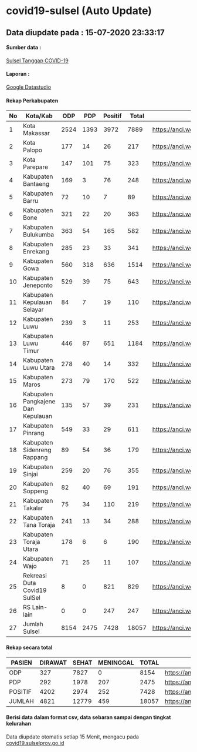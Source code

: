 
# covid19-sulsel (Auto Update)

## Data diupdate pada : 15-07-2020 23:33:17

#### Sumber data :
[Sulsel Tanggap COVID-19](https://covid19.sulselprov.go.id)

#### Laporan :
[Google Datastudio](https://datastudio.google.com/s/jythWGc1j4w)

#### Rekap Perkabupaten 
|No|Kota/Kab|ODP|PDP|Positif|Total|Link|
| --- | --- | --- | --- | --- | --- | --- |
|1|Kota Makassar|2524|1393|3972|7889|https://anci.web.id/cor/kota_makassar|
|2|Kota Palopo|177|14|26|217|https://anci.web.id/cor/kota_palopo|
|3|Kota Parepare|147|101|75|323|https://anci.web.id/cor/kota_parepare|
|4|Kabupaten Bantaeng|169|3|76|248|https://anci.web.id/cor/kabupaten_bantaeng|
|5|Kabupaten Barru|72|10|7|89|https://anci.web.id/cor/kabupaten_barru|
|6|Kabupaten Bone|321|22|20|363|https://anci.web.id/cor/kabupaten_bone|
|7|Kabupaten Bulukumba|363|54|165|582|https://anci.web.id/cor/kabupaten_bulukumba|
|8|Kabupaten Enrekang|285|23|33|341|https://anci.web.id/cor/kabupaten_enrekang|
|9|Kabupaten Gowa|560|318|636|1514|https://anci.web.id/cor/kabupaten_gowa|
|10|Kabupaten Jeneponto|529|39|75|643|https://anci.web.id/cor/kabupaten_jeneponto|
|11|Kabupaten Kepulauan Selayar|84|7|19|110|https://anci.web.id/cor/kabupaten_kepulauan_selayar|
|12|Kabupaten Luwu|239|3|11|253|https://anci.web.id/cor/kabupaten_luwu|
|13|Kabupaten Luwu Timur|446|87|651|1184|https://anci.web.id/cor/kabupaten_luwu_timur|
|14|Kabupaten Luwu Utara|278|40|14|332|https://anci.web.id/cor/kabupaten_luwu_utara|
|15|Kabupaten Maros|273|79|170|522|https://anci.web.id/cor/kabupaten_maros|
|16|Kabupaten Pangkajene Dan Kepulauan|135|57|39|231|https://anci.web.id/cor/kabupaten_pangkajene_dan_kepulauan|
|17|Kabupaten Pinrang|549|33|29|611|https://anci.web.id/cor/kabupaten_pinrang|
|18|Kabupaten Sidenreng Rappang|89|54|36|179|https://anci.web.id/cor/kabupaten_sidenreng_rappang|
|19|Kabupaten Sinjai|259|20|76|355|https://anci.web.id/cor/kabupaten_sinjai|
|20|Kabupaten Soppeng|82|40|69|191|https://anci.web.id/cor/kabupaten_soppeng|
|21|Kabupaten Takalar|75|34|110|219|https://anci.web.id/cor/kabupaten_takalar|
|22|Kabupaten Tana Toraja|241|13|34|288|https://anci.web.id/cor/kabupaten_tana_toraja|
|23|Kabupaten Toraja Utara|178|6|6|190|https://anci.web.id/cor/kabupaten_toraja_utara|
|24|Kabupaten Wajo|71|25|11|107|https://anci.web.id/cor/kabupaten_wajo|
|25|Rekreasi Duta Covid19 SulSel|8|0|821|829|https://anci.web.id/cor/rekreasi_duta_covid19_sulsel|
|26|RS Lain-lain|0|0|247|247|https://anci.web.id/cor/rs_lain-lain|
|27|Jumlah Sulsel|8154|2475|7428|18057|https://anci.web.id/cor/jumlah_sulsel|

#### Rekap secara total

| PASIEN | DIRAWAT | SEHAT | MENINGGAL | TOTAL | LINK |
| ---- | -------- | ---- | ---- |  ---- | ---- |
| ODP | 327 | 7827 | 0 | 8154 | https://anci.web.id/cor/odp_detail.html |
| PDP | 292 | 1978 | 207 | 2475 | https://anci.web.id/cor/pdp_detail.html |
| POSITIF | 4202 | 2974 | 252 | 7428 | https://anci.web.id/cor/positif_detail.html |
| JUMLAH | 4821 | 12779 | 459 | 18057 | https://anci.web.id/cor/jumlah_sulsel/ |

 
#### Berisi data dalam format csv, data sebaran sampai dengan tingkat kelurahan

Data diupdate otomatis setiap 15 Menit, mengacu pada [covid19.sulselprov.go.id](https://covid19.sulselprov.go.id)

